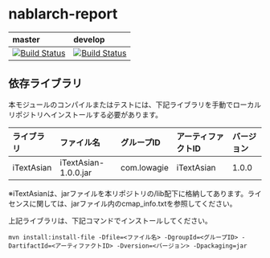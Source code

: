 # nablarch-report

| master | develop |
|:-----------|:------------|
|[![Build Status](https://travis-ci.org/nablarch/nablarch-report.svg?branch=master)](https://travis-ci.org/nablarch/nablarch-report)|[![Build Status](https://travis-ci.org/nablarch/nablarch-report.svg?branch=develop)](https://travis-ci.org/nablarch/nablarch-report)|

## 依存ライブラリ

本モジュールのコンパイルまたはテストには、下記ライブラリを手動でローカルリポジトリへインストールする必要があります。

ライブラリ          |ファイル名            |グループID     |アーティファクトID   |バージョン   |
:-------------------|:---------------------|:--------------|:--------------------|:------------|
iTextAsian          |iTextAsian-1.0.0.jar  |com.lowagie    |iTextAsian           |1.0.0        |
※iTextAsianは、jarファイルを本リポジトリの/lib配下に格納してあります。ライセンスに関しては、jarファイル内のcmap_info.txtを参照してください。

上記ライブラリは、下記コマンドでインストールしてください。


```
mvn install:install-file -Dfile=<ファイル名> -DgroupId=<グループID> -DartifactId=<アーティファクトID> -Dversion=<バージョン> -Dpackaging=jar
```
